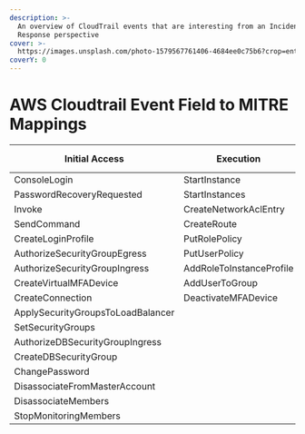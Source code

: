 ```yaml
---
description: >-
  An overview of CloudTrail events that are interesting from an Incident
  Response perspective
cover: >-
  https://images.unsplash.com/photo-1579567761406-4684ee0c75b6?crop=entropy&cs=srgb&fm=jpg&ixid=M3wxOTcwMjR8MHwxfHNlYXJjaHwxfHxjeWJlcnxlbnwwfHx8fDE2OTg2NzU4Njh8MA&ixlib=rb-4.0.3&q=85
coverY: 0
---
```


# AWS Cloudtrail Event Field to MITRE Mappings

| Initial Access                    | Execution                | Persistence       | Privilege Escalation | Defense Evasion           |
| --------------------------------- | ------------------------ | ----------------- | -------------------- | ------------------------- |
| ConsoleLogin                      | StartInstance            | CreateAccessKey   | CreateGroup          | StopLogging               |
| PasswordRecoveryRequested         | StartInstances           | CreateUser        | CreateRole           | DeleteTrail               |
| Invoke                            | CreateNetworkAclEntry    | UpdateAccessKey   | UpdateTrail          | RequestCertificate        |
| SendCommand                       | CreateRoute              | PutGroupPolicy    | PutEventSelectors    | UpdateAssumeRolePolicy    |
| CreateLoginProfile                | PutRolePolicy            | DeleteFlowLogs    | ListServiceQuotas    | DeleteDetector            |
| AuthorizeSecurityGroupEgress      | PutUserPolicy            | DeleteMembers     | ListInstanceProfiles | ModifyDBSnapshotAttribute |
| AuthorizeSecurityGroupIngress     | AddRoleToInstanceProfile | DeleteSnapshot    | ListGroups           | PutBucketPolicy           |
| CreateVirtualMFADevice            | AddUserToGroup           | LeaveOrganization | ListBuckets          | PutBucketAcl              |
| CreateConnection                  | DeactivateMFADevice      |                   |                      |                           |
| ApplySecurityGroupsToLoadBalancer |                          |                   |                      |                           |
| SetSecurityGroups                 |                          |                   |                      |                           |
| AuthorizeDBSecurityGroupIngress   |                          |                   |                      |                           |
| CreateDBSecurityGroup             |                          |                   |                      |                           |
| ChangePassword                    |                          |                   |                      |                           |
| DisassociateFromMasterAccount     |                          |                   |                      |                           |
| DisassociateMembers               |                          |                   |                      |                           |
| StopMonitoringMembers             |                          |                   |                      |                           |
